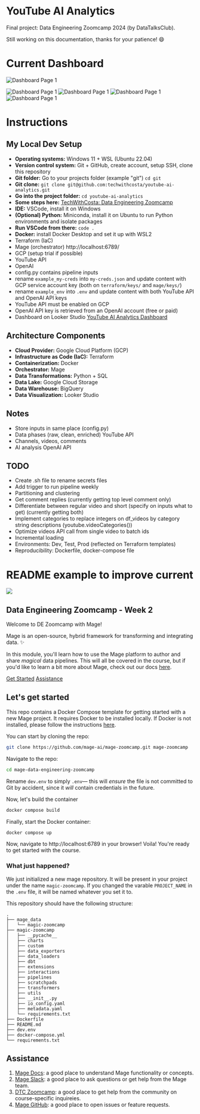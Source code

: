 # YouTube AI Analytics
Final project: Data Engineering Zoomcamp 2024 (by DataTalksClub).

Still working on this documentation, thanks for your patience! 😄

# Current Dashboard

![Dashboard Page 1](/assets/looker-studio-1.png)
<!-- ![Dashboard Page 1](/assets/looker-studio-2.png) -->
![Dashboard Page 1](/assets/looker-studio-3.png)
![Dashboard Page 1](/assets/looker-studio-4.png)
![Dashboard Page 1](/assets/looker-studio-5.png)
![Dashboard Page 1](/assets/looker-studio-6.png)

# Instructions

## My Local Dev Setup
- **Operating systems:** Windows 11 + WSL (Ubuntu 22.04)
- **Version control system:** Git + GitHub, create account, setup SSH, clone this repository
- **Git folder:** Go to your projects folder (example "git") ```cd git```
- **Git clone:** ```git clone git@github.com:techwithcosta/youtube-ai-analytics.git```
- **Go into the project folder:** ```cd youtube-ai-analytics```
- **Some steps here:** [TechWithCosta: Data Engineering Zoomcamp](https://www.youtube.com/playlist?list=PLtU3RENZyLgoe-ptQhZy_mDgdZOMlTLNt)
- **IDE:** VSCode, install it on Windows
- **(Optional) Python:** Miniconda, install it on Ubuntu to run Python environments and isolate packages
- **Run VSCode from there:** ```code .```
- **Docker:** install Docker Desktop and set it up with WSL2
- Terraform (IaC)
- Mage (orchestrator) http://localhost:6789/
- GCP (setup trial if possible)
- YouTube API
- OpenAI
- config.py contains pipeline inputs
- rename ```example_my-creds``` into ```my-creds.json``` and update content with GCP service account key (both on ```terraform/keys/``` and ```mage/keys/```)
- rename ```example_env``` into ```.env``` and update content with both YouTube API and OpenAI API keys
- YouTube API must be enabled on GCP
- OpenAI API key is retrieved from an OpenAI account (free or paid)
- Dashboard on Looker Studio [YouTube AI Analytics Dashboard](https://lookerstudio.google.com/reporting/6745d3eb-f9dd-4329-8d92-ecf8bd177e4d)

## Architecture Components
- **Cloud Provider:** Google Cloud Platform (GCP)
- **Infrastructure as Code (IaC):** Terraform
- **Containerization:** Docker
- **Orchestrator:** Mage
- **Data Transformations:** Python + SQL
- **Data Lake:** Google Cloud Storage
- **Data Warehouse:** BigQuery
- **Data Visualization:** Looker Studio

## Notes
- Store inputs in same place (config.py)
- Data phases (raw, clean, enriched) YouTube API
- Channels, videos, comments
- AI analysis OpenAI API

## TODO
- Create .sh file to rename secrets files
- Add trigger to run pipeline weekly
- Partitioning and clustering
- Get comment replies (currently getting top level comment only)
- Differentiate between regular video and short (specify on inputs what to get) (currently getting both)
- Implement categories to replace integers on df_videos by category string descriptions (youtube.videoCategories())
- Optimize videos API call from single video to batch ids
- Incremental loading
- Environments: Dev, Test, Prod (reflected on Terraform templates)
- Reproducibility: Dockerfile, docker-compose file


# README example to improve current

<div>
<img src="https://github.com/mage-ai/assets/blob/main/mascots/mascots-shorter.jpeg?raw=true">
</div>

## Data Engineering Zoomcamp - Week 2

Welcome to DE Zoomcamp with Mage! 

Mage is an open-source, hybrid framework for transforming and integrating data. ✨

In this module, you'll learn how to use the Mage platform to author and share _magical_ data pipelines. This will all be covered in the course, but if you'd like to learn a bit more about Mage, check out our docs [here](https://docs.mage.ai/introduction/overview). 

[Get Started](https://github.com/mage-ai/mage-zoomcamp?tab=readme-ov-file#lets-get-started)
[Assistance](https://github.com/mage-ai/mage-zoomcamp?tab=readme-ov-file#assistance)

## Let's get started

This repo contains a Docker Compose template for getting started with a new Mage project. It requires Docker to be installed locally. If Docker is not installed, please follow the instructions [here](https://docs.docker.com/get-docker/). 

You can start by cloning the repo:

```bash
git clone https://github.com/mage-ai/mage-zoomcamp.git mage-zoomcamp
```

Navigate to the repo:

```bash
cd mage-data-engineering-zoomcamp
```

Rename `dev.env` to simply `.env`— this will _ensure_ the file is not committed to Git by accident, since it _will_ contain credentials in the future.

Now, let's build the container

```bash
docker compose build
```

Finally, start the Docker container:

```bash
docker compose up
```

Now, navigate to http://localhost:6789 in your browser! Voila! You're ready to get started with the course. 

### What just happened?

We just initialized a new mage repository. It will be present in your project under the name `magic-zoomcamp`. If you changed the varable `PROJECT_NAME` in the `.env` file, it will be named whatever you set it to.

This repository should have the following structure:

```
.
├── mage_data
│   └── magic-zoomcamp
├── magic-zoomcamp
│   ├── __pycache__
│   ├── charts
│   ├── custom
│   ├── data_exporters
│   ├── data_loaders
│   ├── dbt
│   ├── extensions
│   ├── interactions
│   ├── pipelines
│   ├── scratchpads
│   ├── transformers
│   ├── utils
│   ├── __init__.py
│   ├── io_config.yaml
│   ├── metadata.yaml
│   └── requirements.txt
├── Dockerfile
├── README.md
├── dev.env
├── docker-compose.yml
└── requirements.txt
```

## Assistance

1. [Mage Docs](https://docs.mage.ai/introduction/overview): a good place to understand Mage functionality or concepts.
2. [Mage Slack](https://www.mage.ai/chat): a good place to ask questions or get help from the Mage team.
3. [DTC Zoomcamp](https://github.com/DataTalksClub/data-engineering-zoomcamp/tree/main/week_2_workflow_orchestration): a good place to get help from the community on course-specific inquireies.
4. [Mage GitHub](https://github.com/mage-ai/mage-ai): a good place to open issues or feature requests.

